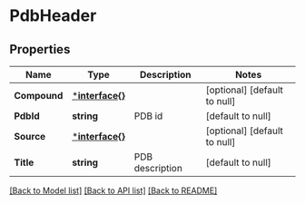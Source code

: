 # PdbHeader

## Properties
Name | Type | Description | Notes
------------ | ------------- | ------------- | -------------
**Compound** | [***interface{}**](interface{}.md) |  | [optional] [default to null]
**PdbId** | **string** | PDB id | [default to null]
**Source** | [***interface{}**](interface{}.md) |  | [optional] [default to null]
**Title** | **string** | PDB description | [default to null]

[[Back to Model list]](../README.md#documentation-for-models) [[Back to API list]](../README.md#documentation-for-api-endpoints) [[Back to README]](../README.md)


